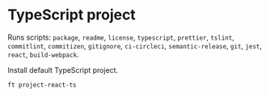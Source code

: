 # TypeScript project

Runs scripts: `package`, `readme`, `license`,
`typescript`, `prettier`, `tslint`, `commitlint`, `commitizen`, `gitignore`,
`ci-circleci`, `semantic-release`, `git`, `jest`, `react`, `build-webpack`.

Install default TypeScript project.

```shell
ft project-react-ts
```
